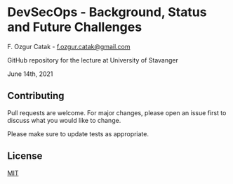 # DevSecOps - Background, Status and Future Challenges
F. Ozgur Catak - f.ozgur.catak@gmail.com

GitHub repository for the lecture at University of Stavanger

 June 14th, 2021


## Contributing
Pull requests are welcome. For major changes, please open an issue first to discuss what you would like to change.

Please make sure to update tests as appropriate.

## License
[MIT](https://choosealicense.com/licenses/mit/)

